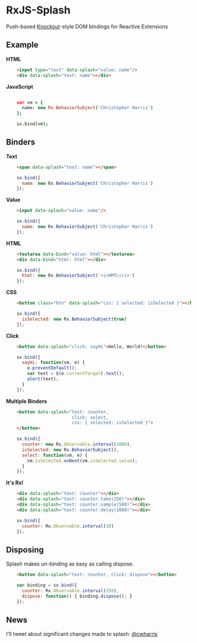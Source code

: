 RxJS-Splash
===========

Push-based [Knockout](http://knockoutjs.com/)-style DOM bindings for Reactive Extensions

Example
-------

**HTML**
```html
    <input type="text" data-splash="value: name"/>
    <div data-splash="text: name"></div>
```

**JavaScript**
```coffeescript

    var vm = { 
      name: new Rx.BehaviorSubject('Christopher Harris')
    };

    sx.bind(vm);
```

Binders
-------
**Text**
```html
    <span data-splash="text: name"></span>
```
```js
    sx.bind({
      name: new Rx.BehaviorSubject('Christopher Harris')
    });
```

**Value**
```html
    <input data-splash="value: name"/>
```
```js
    sx.bind({
      name: new Rx.BehaviorSubject('Christopher Harris')
    });
```
**HTML**
```html
    <textarea data-bind="value: html"></textarea>
    <div data-bind="html: html"></div>
```
```js
    sx.bind({
      html: new Rx.BehaviorSubject('<i>HMTL</i>')
    });
```

**CSS**
```html
    <button class="btn" data-splash="css: { selected: isSelected }"></button>
```
```js
    sx.bind({
      isSelected: new Rx.BehaviorSubject(true)
    });
```

**Click**
```html
    <button data-splash="click: sayHi">Hello, World!</button>
```
```js
    sx.bind({
      sayHi: function(vm, e) { 
        e.preventDefault();
        var text = $(e.currentTarget).text();
        alert(text);
      }
    });
```

**Multiple Binders**
```html
    <button data-splash="text: counter,
                         click: select,
                         css: { selected: isSelected }">
    </button>
```
```js
    sx.bind({
      counter: new Rx.Observable.interval(1000),
      isSelected: new Rx.BehaviorSubject(),
      select: function(vm, e) {
        vm.isSelected.onNext(vm.isSelected.value);
      }
    });
```

**It's Rx!**
```html
    <div data-splash="text: counter"></div>
    <div data-splash="text: counter.take(250)"></div>
    <div data-splash="text: counter.sample(500)"></div>
    <div data-splash="text: counter.delay(1000)"></div>
```
```js
    sx.bind({
      counter: Rx.Observable.interval(10)
    });
```

Disposing
---------
Splash makes un-binding as easy as calling dispose.
```html
    <button data-splash="text: counter, click: dispose"></button>
```
```js
    var binding = sx.bind({
      counter: Rx.Observable.interval(250),
      dispose: function() { binding.dispose(); }
    });
```

News
----
I'll tweet about significant changes made to splash: [@cwharris](http://www.twitter.com/cwharris)

